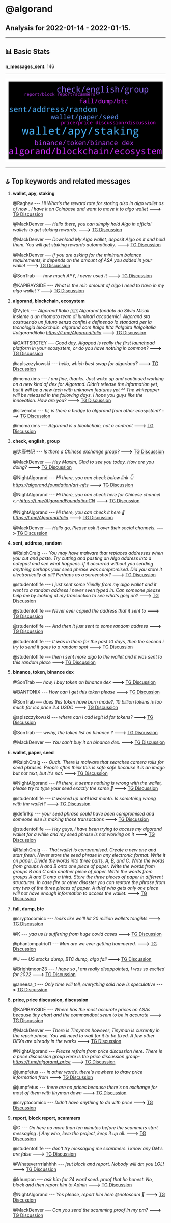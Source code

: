 # **@algorand**
 ## Analysis for **2022-01-14** - **2022-01-15**.

---

## 📊 **Basic Stats**

**n_messages_sent**: 146

---
![wordcloud](algorand_1Days_wordcloud.png)

---


## 🔝 **Top keywords and related messages**

1. **wallet, apy, staking**

    @Raghav --- *Hi  What’s the reward rate for storing also in algo wallet as of now . I have it on Coinbase and want to move it to algo wallet* **--->** [TG Discussion](https://t.me/algorand/332724)

    @MackDenver --- *Hello there, you can simply hold Algo in official wallets to get staking rewards.* **--->** [TG Discussion](https://t.me/algorand/332547)

    @MackDenver --- *Download My Algo wallet, deposit Algo on it and hold them. You will get staking rewards automatically.* **--->** [TG Discussion](https://t.me/algorand/332556)

    @MackDenver --- *If you are asking for the minimum balance requirements, it depends on the amount of ASA you added in your wallet* **--->** [TG Discussion](https://t.me/algorand/332525)

    @SonTrab --- *how much APY, i  never used it* **--->** [TG Discussion](https://t.me/algorand/332559)

    @KAPIBAYSIDE --- *What is the min amount of algo I need to have in my algo wallet ?* **--->** [TG Discussion](https://t.me/algorand/332424)

2. **algorand, blockchain, ecosystem**

    @Vytek --- *Algorand Italia 🇮🇹 Algorand fondato da Silvio Micali insieme a un rinomato team di luminari accademici. Algorand sta costruendo un futuro senza confini e definendo lo standard per la tecnologia blockchain. algorand.com  #algo #ita #algoita #algoitalia #algoranditalia https://t.me/AlgorandItalia* **--->** [TG Discussion](https://t.me/algorand/332757)

    @OARTSRCTEY --- *Good day, Algopad is really the first launchpad platform in your ecosystem, or do you have nothing in common?* **--->** [TG Discussion](https://t.me/algorand/332314)

    @aplszczykowski --- *hello, which best swap for algorland?* **--->** [TG Discussion](https://t.me/algorand/332738)

    @mcmaxims --- *I am fine, thanks. Just woke up and continued working on a new kind of dex for Algorand. Didn't release the information yet, but it will be a new tech with unknown features yet ^^ The whitepaper will be released in the following days. I hope you guys like the innovation. How are you?* **--->** [TG Discussion](https://t.me/algorand/332663)

    @silverotoi --- *hi, is there a bridge to algorand from other ecosystem?* **--->** [TG Discussion](https://t.me/algorand/332578)

    @mcmaxims --- *Algorand is a blockchain, not a contract* **--->** [TG Discussion](https://t.me/algorand/332684)

3. **check, english, group**

    @达康书记 --- *Is there a Chinese exchange group?* **--->** [TG Discussion](https://t.me/algorand/332381)

    @MackDenver --- *Hey Maxim,  Glad to see you today. How are you doing?* **--->** [TG Discussion](https://t.me/algorand/332661)

    @NightAlgorand --- *Hi there, you can check below link 👇 https://algorand.foundation/art-nfts* **--->** [TG Discussion](https://t.me/algorand/332474)

    @NightAlgorand --- *Hi there, you can check here for Chinese channel 👉 https://t.me/AlgorandFoundationCN* **--->** [TG Discussion](https://t.me/algorand/332382)

    @NightAlgorand --- *Hi there, you can check it here 🙂 https://t.me/AlgorandItalia* **--->** [TG Discussion](https://t.me/algorand/332425)

    @MackDenver --- *Hello go, Please ask it over their social channels.* **--->** [TG Discussion](https://t.me/algorand/332549)

4. **sent, address, random**

    @RalphCraig --- *You may have malware that replaces addresses when you cut and paste.  Try cutting and pasting an Algo address into a notepad and see what happens.  If it occurred without you sending anything perhaps your seed phrase was compromised.  Did you store it electronically at all?  Perhaps as a screenshot?* **--->** [TG Discussion](https://t.me/algorand/332500)

    @studentoflife --- *I just sent some Yieldly from my algo wallet and it went to a random address i never even typed in. Can someone please help me by looking at my transaction to see whats goig on?* **--->** [TG Discussion](https://t.me/algorand/332433)

    @studentoflife --- *Never ever copied the address that it sent to* **--->** [TG Discussion](https://t.me/algorand/332451)

    @studentoflife --- *And then it just sent to some random address* **--->** [TG Discussion](https://t.me/algorand/332448)

    @studentoflife --- *It was in there for the past 10 days, then the second i try to send it goes to a random spot* **--->** [TG Discussion](https://t.me/algorand/332441)

    @studentoflife --- *then i sent more algo to the wallet and it was sent to this random place* **--->** [TG Discussion](https://t.me/algorand/332435)

5. **binance, token, binance dex**

    @SonTrab --- *how, i buy token on binance dex* **--->** [TG Discussion](https://t.me/algorand/332554)

    @BANTONIX --- *How can I get this token please* **--->** [TG Discussion](https://t.me/algorand/332520)

    @SonTrab --- *does this token have burn mode?, 10 billion tokens is too much for ico price 2.4 USDC* **--->** [TG Discussion](https://t.me/algorand/332571)

    @aplszczykowski --- *where can i add legit id for tokens?* **--->** [TG Discussion](https://t.me/algorand/332741)

    @SonTrab --- *wwhy, the token list on binance ?* **--->** [TG Discussion](https://t.me/algorand/332562)

    @MackDenver --- *You can't buy it on binance dex.* **--->** [TG Discussion](https://t.me/algorand/332560)

6. **wallet, paper, seed**

    @RalphCraig --- *Ouch.  There is malware that searches camera rolls for seed phrases.  People often think this is safe safe because it is an image but not text, but it's not.* **--->** [TG Discussion](https://t.me/algorand/332591)

    @NightAlgorand --- *Hi there, it seems nothing is wrong with the wallet, please try to type your seed exactly the same 🙂* **--->** [TG Discussion](https://t.me/algorand/332401)

    @studentoflife --- *It worked up until last month. Is something wrong with the wallet?* **--->** [TG Discussion](https://t.me/algorand/332397)

    @defirlkp --- *your seed phrase could have been compromised and someone else is making those transactions* **--->** [TG Discussion](https://t.me/algorand/332436)

    @studentoflife --- *Hey guys, i have been trying to access my algorand wallet for a while and my seed phrase is not working on it* **--->** [TG Discussion](https://t.me/algorand/332396)

    @RalphCraig --- *That wallet is compromised.  Create a new one and start fresh.  Never store the seed phrase in any electronic format.  Write it on paper.  Divide the words into three parts, A, B, and C.  Write the words from groups A and B onto one piece of paper.  Write the words from groups B and C onto another piece of paper.  Write the words from groups A and C onto a third.  Store the three pieces of paper in different structures.  In case fire or other disaster you can restore the phrase from any two of the three pieces of paper.  A thief who gets only one piece will not have enough information to access the wallet.* **--->** [TG Discussion](https://t.me/algorand/332594)

7. **fall, dump, btc**

    @cryptocomicc --- *looks like we'll hit 20 million wallets tongihts* **--->** [TG Discussion](https://t.me/algorand/332346)

    @K --- *yaa us is suffering from huge covid cases* **--->** [TG Discussion](https://t.me/algorand/332319)

    @phantompatriot1 --- *Man are we ever getting hammered.* **--->** [TG Discussion](https://t.me/algorand/332479)

    @J --- *US stocks dump, BTC dump, algo fall* **--->** [TG Discussion](https://t.me/algorand/332317)

    @Brightmoon23 --- *I hope so ,I am really disappointed, I was so excited for 2022* **--->** [TG Discussion](https://t.me/algorand/332569)

    @aneesa_t --- *Only time will tell, everything said now is speculative* **--->** [TG Discussion](https://t.me/algorand/332483)

8. **price, price discussion, discussion**

    @KAPIBAYSIDE --- *Where has the most accurate prices on ASAs because tiny chart and the commandbot  seem to be in accurate* **--->** [TG Discussion](https://t.me/algorand/332614)

    @MackDenver --- *There is Timyman however, Tinyman is currently in the repair phase. You will need to wait for it to be fixed. A few other DEXs are already in the works* **--->** [TG Discussion](https://t.me/algorand/332739)

    @NightAlgorand --- *Please refrain from price discussion here. There is a price discussion group Here is the price discussion group-   https://t.me/algorand_price* **--->** [TG Discussion](https://t.me/algorand/332326)

    @jumpfetus --- *in other words, there's nowhere to draw price information from* **--->** [TG Discussion](https://t.me/algorand/332617)

    @jumpfetus --- *there are no prices because there's no exchange for most of them with tinyman down* **--->** [TG Discussion](https://t.me/algorand/332616)

    @cryptocomicc --- *Didn’t have anything to do with price* **--->** [TG Discussion](https://t.me/algorand/332350)

9. **report, block report, scammers**

    @C --- *On here no more than ten minutes before the scammers start messaging :( Any who, love the project, keep it up all.* **--->** [TG Discussion](https://t.me/algorand/332604)

    @studentoflife --- *don't try messaging me scammers. i know any DM's are false* **--->** [TG Discussion](https://t.me/algorand/332398)

    @Whateverrrrlahhhh --- *jsut block and report. Nobody will dm you LOL!* **--->** [TG Discussion](https://t.me/algorand/332376)

    @khunpon --- *ask him for 24 word seed. proof that he honest.   No, block and then report him to Admin* **--->** [TG Discussion](https://t.me/algorand/332375)

    @NightAlgorand --- *Yes please, report him here @notoscam 🙂* **--->** [TG Discussion](https://t.me/algorand/332369)

    @MackDenver --- *Can you send the scamming proof in my pm?* **--->** [TG Discussion](https://t.me/algorand/332733)

